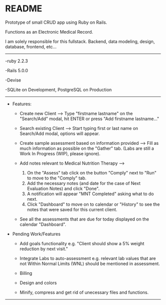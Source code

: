 
# README

Prototype of small CRUD app using Ruby on Rails.

Functions as an Electronic Medical Record.

I am solely responsible for this fullstack. Backend, data modeling, design, database, frontend, etc...

----------

-ruby 2.2.3


-Rails 5.0.0


-Devise


-SQLite on Development, PostgreSQL on Production

----------
* Features:


	* Create new Client --> 
		Type "firstname lastname" on the "Search/Add" modal, hit ENTER or press "Add firstname lastname..." 


	* Search existing Client --> 
		Start typing first or last name on Search/Add modal, options will appear.


	* Create sample assessment based on information provided --> 
		Fill as much information as possible on the "Gather" tab. (Labs are still a Work In Progress (WIP), please ignore).


	* Add notes relevant to Medical Nutrition Therapy --> 
		1. On the "Assess" tab click on the button "Comply" next to "Run" to move to the "Comply" tab. 
		2. Add the necessary notes (and date for the case of Next Evaluation Notes) and click "Done".
		3. A notification will appear "MNT Completed" asking what to do next. 
		4. Click "Dashboard" to move on to calendar or "History" to see the notes that were saved for this current client.


	* See all the assessments that are due for today displayed on the calendar "Dashboard".


* Pending Work/Features


	* Add goals functionality
		e.g. "Client should show a 5% weight reduction by next visit."


	* Integrate Labs to auto-assessment
		e.g. relevant lab values that are not Within Normal Limits (WNL) should be mentioned in assessment.


	* Billing


	* Design and colors


	* Minify, compress and get rid of unecessary files and functions.


_____________________________________
